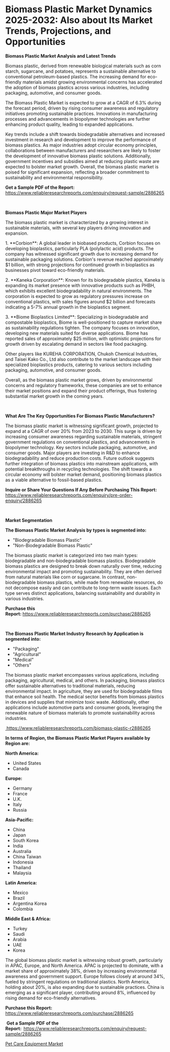 <p><h1>Biomass Plastic Market Dynamics 2025-2032: Also about Its Market Trends, Projections, and Opportunities</h1></p><p><strong>Biomass Plastic Market Analysis and Latest Trends</strong></p>
<p><p>Biomass plastic, derived from renewable biological materials such as corn starch, sugarcane, and potatoes, represents a sustainable alternative to conventional petroleum-based plastics. The increasing demand for eco-friendly materials amidst growing environmental concerns has accelerated the adoption of biomass plastics across various industries, including packaging, automotive, and consumer goods. </p><p>The Biomass Plastic Market is expected to grow at a CAGR of 6.3% during the forecast period, driven by rising consumer awareness and regulatory initiatives promoting sustainable practices. Innovations in manufacturing processes and advancements in biopolymer technologies are further enhancing product quality, leading to expanded applications. </p><p>Key trends include a shift towards biodegradable alternatives and increased investment in research and development to improve the performance of biomass plastics. As major industries adopt circular economy principles, collaborations between manufacturers and researchers are likely to foster the development of innovative biomass plastic solutions. Additionally, government incentives and subsidies aimed at reducing plastic waste are expected to bolster market growth. Overall, the biomass plastic market is poised for significant expansion, reflecting a broader commitment to sustainability and environmental responsibility.</p></p>
<p><strong>Get a Sample PDF of the Report:&nbsp;</strong> <a href="https://www.reliableresearchreports.com/enquiry/request-sample/2886265?utm_campaign=1674&utm_medium=2&utm_source=Github&utm_content=ia&utm_term=13032025&utm_id=biomass-plastic">https://www.reliableresearchreports.com/enquiry/request-sample/2886265</a></p>
<p>&nbsp;</p>
<p><strong>Biomass Plastic Major Market Players</strong></p>
<p><p>The biomass plastic market is characterized by a growing interest in sustainable materials, with several key players driving innovation and expansion. </p><p>1. **Corbion**: A global leader in biobased products, Corbion focuses on developing bioplastics, particularly PLA (polylactic acid) products. The company has witnessed significant growth due to increasing demand for sustainable packaging solutions. Corbion's revenue reached approximately $1 billion, with strong projections for continued growth in bioplastics as businesses pivot toward eco-friendly materials.</p><p>2. **Kaneka Corporation**: Known for its biodegradable plastics, Kaneka is expanding its market presence with innovative products such as PHBH, which exhibits excellent biodegradability in natural environments. The corporation is expected to grow as regulatory pressures increase on conventional plastics, with sales figures around $2 billion and forecasts indicating a 5-7% annual growth in the bioplastics segment.</p><p>3. **Biome Bioplastics Limited**: Specializing in biodegradable and compostable bioplastics, Biome is well-positioned to capture market share as sustainability regulations tighten. The company focuses on innovation, developing new materials suited for diverse applications. Biome has reported sales of approximately $25 million, with optimistic projections for growth driven by escalating demand in sectors like food packaging.</p><p>Other players like KUREHA CORPORATION, Chukoh Chemical Industries, and Taisei Kako Co., Ltd also contribute to the market landscape with their specialized bioplastics products, catering to various sectors including packaging, automotive, and consumer goods. </p><p>Overall, as the biomass plastic market grows, driven by environmental concerns and regulatory frameworks, these companies are set to enhance their market positions and expand their product offerings, thus fostering substantial market growth in the coming years.</p></p>
<p>&nbsp;</p>
<p><strong>What Are The Key Opportunities For Biomass Plastic Manufacturers?</strong></p>
<p><p>The biomass plastic market is witnessing significant growth, projected to expand at a CAGR of over 20% from 2023 to 2030. This surge is driven by increasing consumer awareness regarding sustainable materials, stringent government regulations on conventional plastics, and advancements in biopolymer technology. Key sectors include packaging, automotive, and consumer goods. Major players are investing in R&D to enhance biodegradability and reduce production costs. Future outlook suggests further integration of biomass plastics into mainstream applications, with potential breakthroughs in recycling technologies. The shift towards a circular economy will bolster market demand, positioning biomass plastics as a viable alternative to fossil-based plastics.</p></p>
<p><strong>Inquire or Share Your Questions If Any Before Purchasing This Report:</strong> <a href="https://www.reliableresearchreports.com/enquiry/pre-order-enquiry/2886265?utm_campaign=1674&utm_medium=2&utm_source=Github&utm_content=ia&utm_term=13032025&utm_id=biomass-plastic">https://www.reliableresearchreports.com/enquiry/pre-order-enquiry/2886265</a></p>
<p>&nbsp;</p>
<p><strong>Market Segmentation</strong></p>
<p><strong>The Biomass Plastic Market Analysis by types is segmented into:</strong></p>
<p><ul><li>"Biodegradable Biomass Plastic"</li><li>"Non-Biodegradable Biomass Plastic"</li></ul></p>
<p><p>The biomass plastic market is categorized into two main types: biodegradable and non-biodegradable biomass plastics. Biodegradable biomass plastics are designed to break down naturally over time, reducing environmental impact and promoting sustainability. They are often derived from natural materials like corn or sugarcane. In contrast, non-biodegradable biomass plastics, while made from renewable resources, do not decompose easily and can contribute to long-term waste issues. Each type serves distinct applications, balancing sustainability and durability in various industries.</p></p>
<p><strong>Purchase this Report:&nbsp;</strong><a href="https://www.reliableresearchreports.com/purchase/2886265?utm_campaign=1674&utm_medium=2&utm_source=Github&utm_content=ia&utm_term=13032025&utm_id=biomass-plastic">https://www.reliableresearchreports.com/purchase/2886265</a></p>
<p>&nbsp;</p>
<p><strong>The Biomass Plastic Market Industry Research by Application is segmented into:</strong></p>
<p><ul><li>"Packaging"</li><li>"Agricultural"</li><li>"Medical"</li><li>"Others"</li></ul></p>
<p><p>The biomass plastic market encompasses various applications, including packaging, agricultural, medical, and others. In packaging, biomass plastics offer sustainable alternatives to traditional materials, reducing environmental impact. In agriculture, they are used for biodegradable films that enhance soil health. The medical sector benefits from biomass plastics in devices and supplies that minimize toxic waste. Additionally, other applications include automotive parts and consumer goods, leveraging the renewable nature of biomass materials to promote sustainability across industries.</p></p>
<p><a href="https://www.reliableresearchreports.com/biomass-plastic-r2886265?utm_campaign=1674&utm_medium=2&utm_source=Github&utm_content=ia&utm_term=13032025&utm_id=biomass-plastic">&nbsp;https://www.reliableresearchreports.com/biomass-plastic-r2886265</a></p>
<p><strong>In terms of Region, the Biomass Plastic Market Players available by Region are:</strong></p>
<p>
    <p> <strong> North America: </strong>
        <ul>
            <li>United States</li>
            <li>Canada</li>
        </ul>
        </p> 
    <p> <strong> Europe: </strong>
        <ul>
            <li>Germany</li>
            <li>France</li>
            <li>U.K.</li>
            <li>Italy</li>
            <li>Russia</li>
        </ul>
        </p> 
    <p> <strong> Asia-Pacific: </strong>
        <ul>
            <li>China</li>
            <li>Japan</li>
            <li>South Korea</li>
            <li>India</li>
            <li>Australia</li>
            <li>China Taiwan</li>
            <li>Indonesia</li>
            <li>Thailand</li>
            <li>Malaysia</li>
        </ul>
        </p> 
    <p> <strong> Latin America: </strong>
        <ul>
            <li>Mexico</li>
            <li>Brazil</li>
            <li>Argentina Korea</li>
            <li>Colombia</li>
        </ul>
        </p> 
    <p> <strong> Middle East & Africa: </strong>
        <ul>
            <li>Turkey</li>
            <li>Saudi</li>
            <li>Arabia</li>
            <li>UAE</li>
            <li>Korea</li>
        </ul>
    </p>
    </p>
<p><p>The global biomass plastic market is witnessing robust growth, particularly in APAC, Europe, and North America. APAC is projected to dominate, with a market share of approximately 38%, driven by increasing environmental awareness and government support. Europe follows closely at around 34%, fueled by stringent regulations on traditional plastics. North America, holding about 20%, is also expanding due to sustainable practices. China is emerging as a significant player, contributing around 8%, influenced by rising demand for eco-friendly alternatives.</p></p>
<p><strong>Purchase this Report: </strong><a href="https://www.reliableresearchreports.com/purchase/2886265?utm_campaign=1674&utm_medium=2&utm_source=Github&utm_content=ia&utm_term=13032025&utm_id=biomass-plastic">https://www.reliableresearchreports.com/purchase/2886265</a></p>
<p>&nbsp;<strong>Get a Sample PDF of the Report:&nbsp;&nbsp;</strong><a href="https://www.reliableresearchreports.com/enquiry/request-sample/2886265?utm_campaign=1674&utm_medium=2&utm_source=Github&utm_content=ia&utm_term=13032025&utm_id=biomass-plastic">https://www.reliableresearchreports.com/enquiry/request-sample/2886265</a></p>
<p><strong></strong></p>
<p><p><a href="https://github.com/giulyankela/Market-Research-Report-List-1/blob/main/pet-care-equipment-market.md?utm_campaign=1674&utm_medium=2&utm_source=Github&utm_content=ia&utm_term=13032025&utm_id=biomass-plastic">Pet Care Equipment Market</a></p></p>
